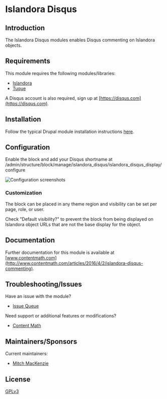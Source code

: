 # Islandora Disqus

## Introduction

The Islandora Disqus modules enables Disqus commenting on Islandora objects.

## Requirements

This module requires the following modules/libraries:

* [Islandora](https://github.com/islandora/islandora)
* [Tuque](https://github.com/islandora/tuque)

A Disqus account is also required, sign up at [https://disqus.com](https://disqus.com).

## Installation

Follow the typical Drupal module installation instructions [here](https://drupal.org/documentation/install/modules-themes/modules-7).

## Configuration

Enable the block and add your Disqus shortname at /admin/structure/block/manage/islandora_disqus/islandora_disqus_display/configure

![Configuration screenshots](http://static1.squarespace.com/static/56ec91e02fe1319543ad7e75/t/5702fb1c60b5e92eb872c6b8/1459813167862/?format=750w)

### Customization

The block can be placed in any theme region and visibility can be set per page, role, or user.

Check "Default visibility?" to prevent the block from being displayed on Islandora object URLs that are not the base display for the object.

## Documentation

Further documentation for this module is available at [www.contentmath.com](http://www.contentmath.com/articles/2016/4/2/islandora-disqus-commenting).

## Troubleshooting/Issues

Have an issue with the module?

* [Issue Queue](https://github.com/contentmath/islandora_disqus/issues)

Need support or additional features or modifications?

* [Content Math](http://www.contentmath.com/articles/2016/4/2/islandora-disqus-commenting)

## Maintainers/Sponsors

Current maintainers:

* [Mitch MacKenzie](https://www.contentmath.com)

## License

[GPLv3](http://www.gnu.org/licenses/gpl-3.0.txt)
